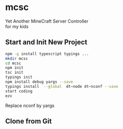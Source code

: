 # mcsc
Yet Another MineCraft Server Controller<br>
for my kids

## Start and Init New Project
```bash
npm -g install typescript typings ...
mkdir mcsc
cd mcsc
npm init
tsc init
typings init 
npm install debug yargs --save
typings install  --global  dt~node dt~nconf --save
start coding
ezv
```
Replace nconf by yargs

## Clone from Git 

